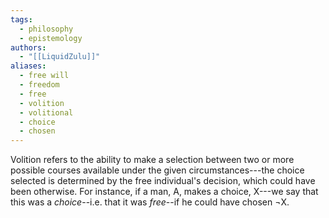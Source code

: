 ```yaml
---
tags:
  - philosophy
  - epistemology
authors:
  - "[[LiquidZulu]]"
aliases:
  - free will
  - freedom
  - free
  - volition
  - volitional
  - choice
  - chosen
---
```

Volition refers to the ability to make a selection between two or more possible courses available under the given circumstances---the choice selected is determined by the free individual's decision, which could have been otherwise. For instance, if a man, A, makes a choice, X---we say that this was a *choice*--i.e. that it was *free*--if he could have chosen ¬X.
